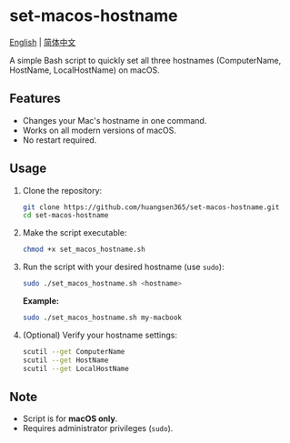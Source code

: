 # set-macos-hostname

[English](README.md) | [简体中文](README_ZH.md)

A simple Bash script to quickly set all three hostnames (ComputerName, HostName, LocalHostName) on macOS.

## Features

- Changes your Mac's hostname in one command.
- Works on all modern versions of macOS.
- No restart required.

## Usage

1. Clone the repository:

    ```sh
    git clone https://github.com/huangsen365/set-macos-hostname.git
    cd set-macos-hostname
    ```

2. Make the script executable:

    ```sh
    chmod +x set_macos_hostname.sh
    ```

3. Run the script with your desired hostname (use `sudo`):

    ```sh
    sudo ./set_macos_hostname.sh <hostname>
    ```

    **Example:**

    ```sh
    sudo ./set_macos_hostname.sh my-macbook
    ```

4. (Optional) Verify your hostname settings:

    ```sh
    scutil --get ComputerName
    scutil --get HostName
    scutil --get LocalHostName
    ```

## Note

- Script is for **macOS only**.
- Requires administrator privileges (`sudo`).

